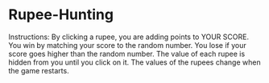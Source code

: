# Rupee-Hunting

Instructions:
           By clicking a rupee, you are adding points to YOUR SCORE.
            You win by matching your score to the random number.
            You lose if your score goes higher than the random number.
            The value of each rupee is hidden from you until you click on it.
            The values of the rupees change when the game restarts.
